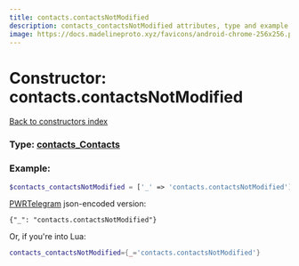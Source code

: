 ```yaml
---
title: contacts.contactsNotModified
description: contacts_contactsNotModified attributes, type and example
image: https://docs.madelineproto.xyz/favicons/android-chrome-256x256.png
---
```

# Constructor: contacts.contactsNotModified  
[Back to constructors index](index.md)






### Type: [contacts\_Contacts](../types/contacts_Contacts.md)


### Example:

```php
$contacts_contactsNotModified = ['_' => 'contacts.contactsNotModified'];
```  

[PWRTelegram](https://pwrtelegram.xyz) json-encoded version:

```
{"_": "contacts.contactsNotModified"}
```


Or, if you're into Lua:

```lua
contacts_contactsNotModified={_='contacts.contactsNotModified'}

```


